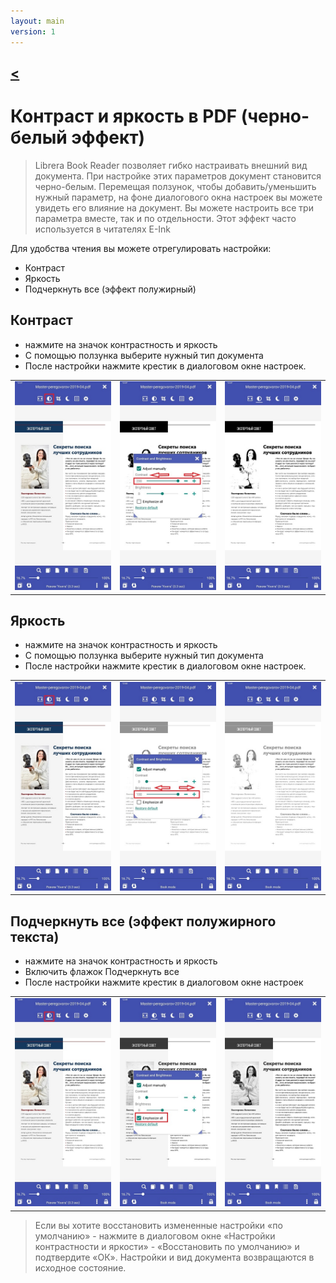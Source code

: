 ```yaml
---
layout: main
version: 1
---
```

[<](/wiki/faq)
---

# Контраст и яркость в PDF (черно-белый эффект)

> Librera Book Reader позволяет гибко настраивать внешний вид документа.
При настройке этих параметров документ становится черно-белым.
Перемещая ползунок, чтобы добавить/уменьшить нужный параметр,
на фоне диалогового окна настроек вы можете увидеть его влияние на документ.
Вы можете настроить все три параметра вместе, так и по отдельности. Этот эффект часто используется в читателях E-Ink


Для удобства чтения вы можете отрегулировать настройки:
* Контраст
* Яркость
* Подчеркнуть все (эффект полужирный)

## Контраст
* нажмите на значок контрастность и яркость
* С помощью ползунка выберите нужный тип документа
* После настройки нажмите крестик в диалоговом окне настроек.

||||
|-|-|-|
|![](10.jpg)|![](11.jpg)|![](12.jpg)|

## Яркость
* нажмите на значок контрастность и яркость
* С помощью ползунка выберите нужный тип документа
* После настройки нажмите крестик в диалоговом окне настроек.

||||
|-|-|-|
|![](20.jpg)|![](21.jpg)|![](222.jpg)|


## Подчеркнуть все (эффект полужирного текста)
* нажмите на значок контрастность и яркость
* Включить флажок Подчеркнуть все
* После настройки нажмите крестик в диалоговом окне настроек

||||
|-|-|-|
|![](30.jpg)|![](31.jpg)|![](32.jpg)|

> Если вы хотите восстановить измененные настройки «по умолчанию» - нажмите в диалоговом окне «Настройки контрастности и яркости» - «Восстановить по умолчанию» и подтвердите «ОК». Настройки и вид документа возвращаются в исходное состояние.
